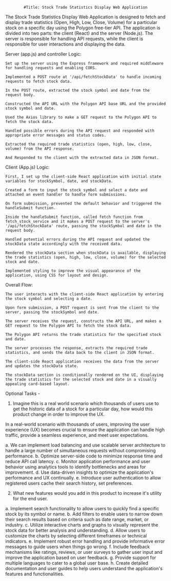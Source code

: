             #Title: Stock Trade Statistics Display Web Application


The Stock Trade Statistics Display Web Application is designed to fetch and display trade statistics (Open, High, Low, Close, Volume) for a particular stock on a specific day using the Polygon free-tier API. The application is divided into two parts: the client (React) and the server (Node.js). The server is responsible for handling API requests, while the client is responsible for user interactions and displaying the data.


Server (app.js) and controller Logic:

    Set up the server using the Express framework and required middleware for handling requests and enabling CORS.
    
    Implemented a POST route at '/api/fetchStockData' to handle incoming requests to fetch stock data.

    In the POST route, extracted the stock symbol and date from the request body.

    Constructed the API URL with the Polygon API base URL and the provided stock symbol and date.

    Used the Axios library to make a GET request to the Polygon API to fetch the stock data.

    Handled possible errors during the API request and responded with appropriate error messages and status codes.

    Extracted the required trade statistics (open, high, low, close, volume) from the API response.

    And Responded to the client with the extracted data in JSON format.


Client (App.js) Logic:

    First, I set up the client-side React application with initial state variables for stockSymbol, date, and stockData.

    Created a form to input the stock symbol and select a date and attached an event handler to handle form submissions.

    On form submission, prevented the default behavior and triggered the handleSubmit function.
    
    Inside the handleSubmit function, called fetch function from fetch_stock_service and it makes a POST request to the server's '/api/fetchStockData' route, passing the stockSymbol and date in the request body.

    Handled potential errors during the API request and updated the stockData state accordingly with the received data.

    Rendered the stockData section when stockData is available, displaying the trade statistics (open, high, low, close, volume) for the selected stock and date.

    Implemented styling to improve the visual appearance of the application, using CSS for layout and design.


Overall Flow:

    The user interacts with the client-side React application by entering the stock symbol and selecting a date.

    Upon form submission, a POST request is sent from the client to the server, passing the stockSymbol and date.

    The server receives the request, constructs the API URL, and makes a GET request to the Polygon API to fetch the stock data.

    The Polygon API returns the trade statistics for the specified stock and date.

    The server processes the response, extracts the required trade statistics, and sends the data back to the client in JSON format.

    The client-side React application receives the data from the server and updates the stockData state.

    The stockData section is conditionally rendered on the UI, displaying the trade statistics for the selected stock and date in a visually appealing card-based layout.




Optional Tasks -


1. Imagine this is a real world scenario which thousands of users use to get the historic data of a stock for a particular day, how would this product change in order to improve the UX.


In a real-world scenario with thousands of users, improving the user experience (UX) becomes crucial to ensure the application can handle high traffic, provide a seamless experience, and meet user expectations.

a. We can implement load balancing and use scalable server architecture to handle a large number of simultaneous requests without compromising performance.
b. Optimize server-side code to minimize response time and reduce API call latency.
c. Monitor application performance and user behavior using analytics tools to identify bottlenecks and areas for improvement.
d. Use data-driven insights to optimize the application's performance and UX continually.
e. Introduce user authentication to allow registered users cache their search history, set preferences.




2. What new features would you add in this product to increase it's utility for the end user.

a. Implement search functionality to allow users to quickly find a specific stock by its    symbol or name.
b. Add filters to enable users to narrow down their search results based on criteria such as date range, market, or industry.
c. Utilize interactive charts and graphs to visually represent the stock data for better analysis and understanding.
d. Allow users to customize the charts by selecting different timeframes or technical indicators.
e. Implement robust error handling and provide informative error messages to guide users when things go wrong.
f. Include feedback mechanisms like ratings, reviews, or user surveys to gather user input and improve the application based on user feedback.
g. Provide support for multiple languages to cater to a global user base.
h. Create detailed documentation and user guides to help users understand the application's features and functionalities.